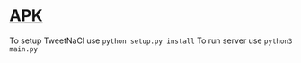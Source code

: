 # [APK](https://drive.google.com/file/d/1rucTfB5S3YT1AK-0GKMhp7uF-f6k6lw-/view?usp=sharing) 
To setup TweetNaCl use ```python setup.py install```
To run server use ```python3 main.py```
